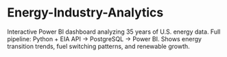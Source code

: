 # Energy-Industry-Analytics
Interactive Power BI dashboard analyzing 35 years of U.S. energy data. Full pipeline: Python + EIA API → PostgreSQL → Power BI. Shows energy transition trends, fuel switching patterns, and renewable growth.
